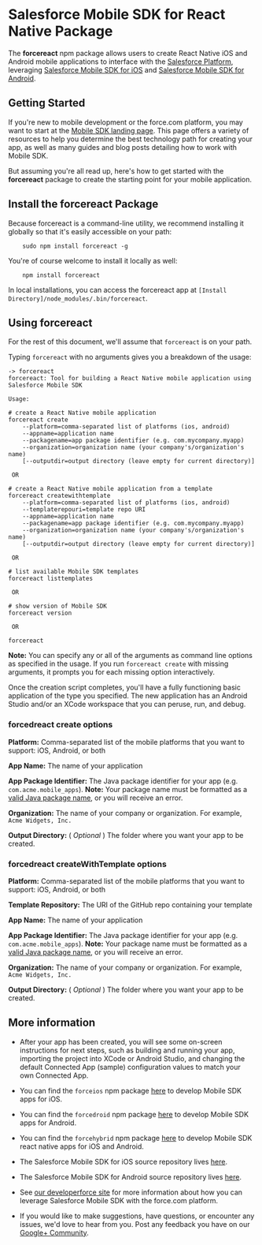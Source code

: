 # Salesforce Mobile SDK for React Native Package

The **forcereact** npm package allows users to create React Native iOS and Android mobile applications to interface with the [Salesforce Platform](http://www.salesforce.com/platform/overview/), leveraging [Salesforce Mobile SDK for iOS](https://github.com/forcedotcom/SalesforceMobileSDK-iOS) and [Salesforce Mobile SDK for Android](https://github.com/forcedotcom/SalesforceMobileSDK-Android).

## Getting Started

If you're new to mobile development or the force.com platform, you may want to start at the [Mobile SDK landing page](http://wiki.developerforce.com/page/Mobile_SDK).  This page offers a variety of resources to help you determine the best technology path for creating your app, as well as many guides and blog posts detailing how to work with Mobile SDK.

But assuming you're all read up, here's how to get started with the **forcereact** package to create the starting point for your mobile application.

## Install the forcereact Package

Because forcereact is a command-line utility, we recommend installing it globally so that it's easily accessible on your path:

        sudo npm install forcereact -g

You're of course welcome to install it locally as well:

        npm install forcereact

In local installations, you can access the forcereact app at `[Install Directory]/node_modules/.bin/forcereact`.

## Using forcereact

For the rest of this document, we'll assume that `forcereact` is on your path.

Typing `forcereact` with no arguments gives you a breakdown of the usage:

```
-> forcereact
forcereact: Tool for building a React Native mobile application using Salesforce Mobile SDK

Usage:

# create a React Native mobile application
forcereact create
    --platform=comma-separated list of platforms (ios, android)
    --appname=application name
    --packagename=app package identifier (e.g. com.mycompany.myapp)
    --organization=organization name (your company's/organization's name)
    [--outputdir=output directory (leave empty for current directory)]

 OR 

# create a React Native mobile application from a template
forcereact createwithtemplate
    --platform=comma-separated list of platforms (ios, android)
    --templaterepouri=template repo URI
    --appname=application name
    --packagename=app package identifier (e.g. com.mycompany.myapp)
    --organization=organization name (your company's/organization's name)
    [--outputdir=output directory (leave empty for current directory)]

 OR 

# list available Mobile SDK templates
forcereact listtemplates

 OR 

# show version of Mobile SDK
forcereact version

 OR 

forcereact
```

**Note:** You can specify any or all of the arguments as command line options as specified in the usage.  If you run `forcereact create` with missing arguments, it prompts you for each missing option interactively.

Once the creation script completes, you'll have a fully functioning basic application of the type you specified.  The new application has an Android Studio and/or an XCode workspace that you can peruse, run, and debug.

### forcedreact create options

**Platform:** Comma-separated list of the mobile platforms that you want to support: iOS, Android, or both

**App Name:** The name of your application

**App Package Identifier:** The Java package identifier for your app (e.g. `com.acme.mobile_apps`).  **Note:** Your package name must be formatted as a [valid Java package name](http://docs.oracle.com/javase/tutorial/java/package/namingpkgs.html), or you will receive an error.

**Organization:** The name of your company or organization.  For example, `Acme Widgets, Inc.`

**Output Directory:** \( *Optional* \) The folder where you want your app to be created.

### forcedreact createWithTemplate options

**Platform:** Comma-separated list of the mobile platforms that you want to support: iOS, Android, or both

**Template Repository:** The URI of the GitHub repo containing your template

**App Name:** The name of your application

**App Package Identifier:** The Java package identifier for your app (e.g. `com.acme.mobile_apps`).  **Note:** Your package name must be formatted as a [valid Java package name](http://docs.oracle.com/javase/tutorial/java/package/namingpkgs.html), or you will receive an error.

**Organization:** The name of your company or organization.  For example, `Acme Widgets, Inc.`

**Output Directory:** \( *Optional* \) The folder where you want your app to be created.

## More information

- After your app has been created, you will see some on-screen instructions for next steps, such as building and running your app, importing the project into XCode or Android Studio, and changing the default Connected App (sample) configuration values to match your own Connected App.

- You can find the `forceios` npm package [here](https://npmjs.org/package/forcedroid) to develop Mobile SDK apps for iOS.

- You can find the `forcedroid` npm package [here](https://npmjs.org/package/forcedroid) to develop Mobile SDK apps for Android.

- You can find the `forcehybrid` npm package [here](https://npmjs.org/package/forcehybrid) to develop Mobile SDK react native apps for iOS and Android.

- The Salesforce Mobile SDK for iOS source repository lives [here](https://github.com/forcedotcom/SalesforceMobileSDK-iOS).

- The Salesforce Mobile SDK for Android source repository lives [here](https://github.com/forcedotcom/SalesforceMobileSDK-Android).

- See [our developerforce site](http://wiki.developerforce.com/page/Mobile_SDK) for more information about how you can leverage Salesforce Mobile SDK with the force.com platform.

- If you would like to make suggestions, have questions, or encounter any issues, we'd love to hear from you.  Post any feedback you have on our [Google+ Community](https://plus.google.com/communities/114225252149514546445).
